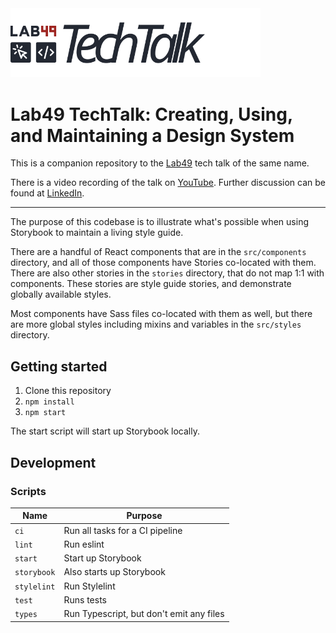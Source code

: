<img src="/.github/tech-talk-logo.svg" width="400" />

# Lab49 TechTalk: Creating, Using, and Maintaining a Design System

This is a companion repository to the [Lab49](https://www.lab49.com/) tech talk of the same name.

There is a video recording of the talk on [YouTube](https://youtu.be/oCY90j3xCKI). Further discussion can be found at [LinkedIn](https://www.linkedin.com/posts/prakshoti-monica-pawar-she-her-1a840b_lab49-recently-hosted-a-tech-talk-by-our-activity-6672116340821688320-DmPs).

---

The purpose of this codebase is to illustrate what's possible when using Storybook to maintain a living style guide.

There are a handful of React components that are in the `src/components` directory, and all of those components have Stories co-located with them. There are also other stories in the `stories` directory, that do not map 1:1 with components. These stories are style guide stories, and demonstrate globally available styles.

Most components have Sass files co-located with them as well, but there are more global styles including mixins and variables in the `src/styles` directory.

## Getting started

1. Clone this repository
2. `npm install`
3. `npm start`

The start script will start up Storybook locally.

## Development

### Scripts

| Name | Purpose |
| --- | --- |
| `ci` | Run all tasks for a CI pipeline |
| `lint` | Run eslint |
| `start` | Start up Storybook |
| `storybook` | Also starts up Storybook |
| `stylelint` | Run Stylelint |
| `test` | Runs tests |
| `types` | Run Typescript, but don't emit any files |
